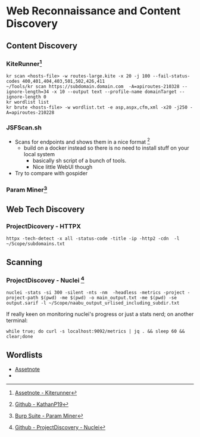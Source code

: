 # Web Reconnaissance and Content Discovery

## Content Discovery
### KiteRunner[^1]
```
kr scan <hosts-file> -w routes-large.kite -x 20 -j 100 --fail-status-codes 400,401,404,403,501,502,426,411
~/Tools/kr scan https://subdomain.domain.com  -A=apiroutes-210328 --ignore-length=34 -x 10 --output text --profile-name domainTarget --ignore-length 0
kr wordlist list
kr brute <hosts-file> -w wordlist.txt -e asp,aspx,cfm,xml -x20 -j250 -A=apiroutes-210228
```
### JSFScan.sh
* Scans for endpoints and shows them in a nice format [^2]
    * build on a docker instead so there is no need to install stuff on your local system
        * basically sh script of a bunch of tools.
        * Nice little WebUI though
* Try to compare with gospider

### Param Miner[^3]

## Web Tech Discovery
### ProjectDicovery - HTTPX
```
httpx -tech-detect -x all -status-code -title -ip -http2 -cdn  -l ~/Scope/subdomains.txt
```

## Scanning
### ProjectDiscovey - Nuclei [^4]
```
nuclei -stats -si 300 -silent -nts -nm  -headless -metrics -project -project-path $(pwd) -me $(pwd) -o main_output.txt -me $(pwd) -se output.sarif -l ~/Scope/naabu_output_urlised_including_subdir.txt
```
If really keen on monitoring nuclei's progress or just a stats nerd; on another terminal:
```
while true; do curl -s localhost:9092/metrics | jq . && sleep 60 && clear;done
```


## Wordlists
* [Assetnote](https://wordlists.assetnote.io/)
* 

[^1]: [Assetnote - Kiterunner](https://blog.assetnote.io/2021/04/05/contextual-content-discovery/)
[^2]: [Github - KathanP19](https://github.com/KathanP19/JSFScan.sh)
[^3]: [Burp Suite - Param Miner](https://github.com/PortSwigger/param-miner)
[^4]: [Github - ProjectDiscovery - Nuclei](https://github.com/projectdiscovery/nuclei)
